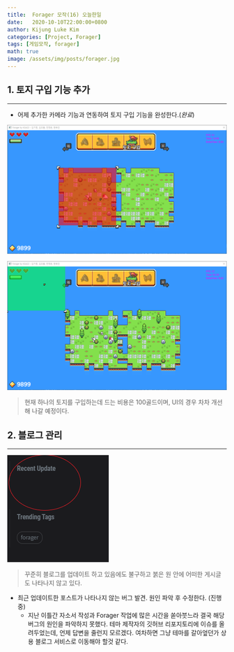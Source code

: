 ```yaml
---
title:  Forager 모작(16) 오늘한일
date:   2020-10-10T22:00:00+0800
author: Kijung Luke Kim
categories: [Project, Forager]
tags: [게임모작, forager]
math: true
image: /assets/img/posts/forager.jpg
---
```


## 1. 토지 구입 기능 추가 
---
 
- 어제 추가한 카메라 기능과 연동하여 토지 구입 기능을 완성한다.(*완료*)

![20201010-1.png](/assets/img/posts/20201010-1.PNG)

![20201010-2.png](/assets/img/posts/20201010-2.PNG)

> 현재 하나의 토지를 구입하는데 드는 비용은 100골드이며, UI의 경우 차차 개선해 나갈 예정이다.

## 2. 블로그 관리
---
![20201009-1.png](/assets/img/posts/20201009-1.PNG)
> 꾸준히 블로그를 업데이트 하고 있음에도 불구하고 붉은 원 안에 어떠한 게시글도 나타나지 않고 있다.

- 최근 업데이트한 포스트가 나타나지 않는 버그 발견. 원인 파악 후 수정한다. (진행중)
  - 지난 이틀간 자소서 작성과 Forager 작업에 많은 시간을 쏟아붓느라 결국 해당 버그의 원인을 파악하지 못했다. 테마 제작자의 깃허브 리포지토리에 이슈를 올려두었는데, 언제 답변을 줄런지 모르겠다. 여차하면 그냥 테마를 갈아엎던가 상용 블로그 서비스로 이동해야 할것 같다.